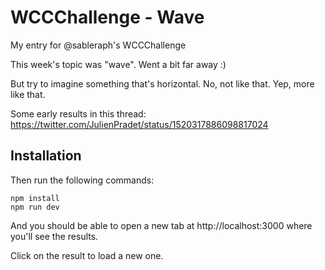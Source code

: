 # WCCChallenge - Wave

My entry for @sableraph's WCCChallenge

This week's topic was "wave". Went a bit far away :)

But try to imagine something that's horizontal. No, not like that. Yep, more like that.

Some early results in this thread: https://twitter.com/JulienPradet/status/1520317886098817024

## Installation

Then run the following commands:

```
npm install
npm run dev
```

And you should be able to open a new tab at http://localhost:3000 where you'll see the results.

Click on the result to load a new one.
